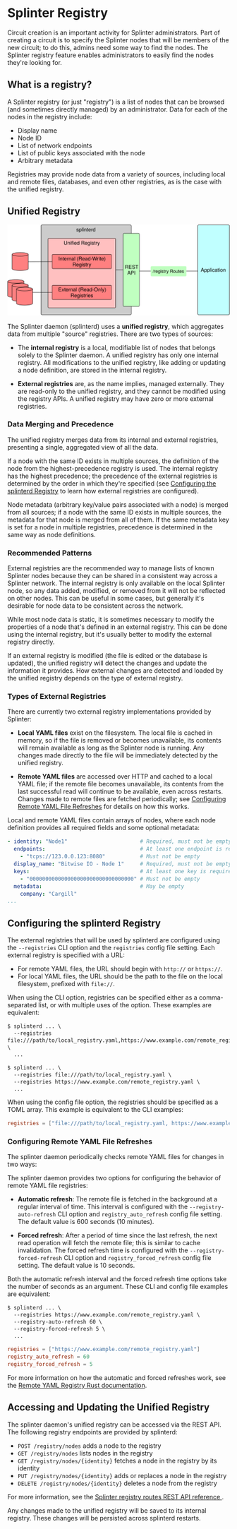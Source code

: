 # Splinter Registry

<!--
  Copyright 2018-2021 Cargill Incorporated
  Licensed under Creative Commons Attribution 4.0 International License
  https://creativecommons.org/licenses/by/4.0/
-->

Circuit creation is an important activity for Splinter administrators. Part of
creating a circuit is to specify the Splinter nodes that will be members of the
new circuit; to do this, admins need some way to find the nodes. The Splinter
registry feature enables administrators to easily find the nodes they're looking
for.

## What is a registry?

A Splinter registry (or just "registry") is a list of nodes that can be browsed
(and sometimes directly managed) by an administrator. Data for each of the nodes
in the registry include:

* Display name
* Node ID
* List of network endpoints
* List of public keys associated with the node
* Arbitrary metadata

Registries may provide node data from a variety of sources, including local and
remote files, databases, and even other registries, as is the case with the
unified registry.

## Unified Registry

<img alt="Splinter registry admin diagram" src="/docs/0.4/images/registry_admin_diagram.svg">

The Splinter daemon (splinterd) uses a **unified registry**, which aggregates
data from multiple "source" registries. There are two types of sources:

* The **internal registry** is a local, modifiable list of nodes that belongs
  solely to the Splinter daemon. A unified registry has only one internal
  registry. All modifications to the unified registry, like adding or updating a
  node definition, are stored in the internal registry.

* **External registries** are, as the name implies, managed externally. They are
  read-only to the unified registry, and they cannot be modified using the
  registry APIs. A unified registry may have zero or more external registries.

### Data Merging and Precedence

The unified registry merges data from its internal and external registries,
presenting a single, aggregated view of all the data.

If a node with the same ID exists in multiple sources, the definition of the
node from the highest-precedence registry is used. The internal registry has the
highest precedence; the precedence of the external registries is determined by
the order in which they're specified (see
[Configuring the splinterd Registry](#configuring-the-splinterd-registry) to
learn how external registries are configured).

Node metadata (arbitrary key/value pairs associated with a node)
is merged from all sources; if a node with the same ID exists in multiple
sources, the metadata for that node is merged from all of them. If the same
metadata key is set for a node in multiple registries, precedence is determined
in the same way as node definitions.

### Recommended Patterns

External registries are the recommended way to manage lists of known Splinter
nodes because they can be shared in a consistent way across a Splinter network.
The internal registry is only available on the local Splinter node, so any data
added, modified, or removed from it will not be reflected on other nodes. This
can be useful in some cases, but generally it's desirable for node data to be
consistent across the network.

While most node data is static, it is sometimes necessary to modify the
properties of a node that's defined in an external registry. This can be done
using the internal registry, but it's usually better to modify the external
registry directly.

If an external registry is modified (the file is edited or the database is
updated), the unified registry will detect the changes and update the
information it provides. How external changes are detected and loaded by the
unified registry depends on the type of external registry.

### Types of External Registries

There are currently two external registry implementations provided by Splinter:

* **Local YAML files** exist on the filesystem. The local file is cached in
  memory, so if the file is removed or becomes unavailable, its contents will
  remain available as long as the Splinter node is running. Any changes made
  directly to the file will be immediately detected by the unified registry.

* **Remote YAML files** are accessed over HTTP and cached to a local YAML file;
  if the remote file becomes unavailable, its contents from the last successful
  read will continue to be available, even across restarts. Changes made to
  remote files are fetched periodically; see
  [Configuring Remote YAML File Refreshes](#configuring-remote-yaml-file-refreshes)
  for details on how this works.

Local and remote YAML files contain arrays of nodes, where each node definition
provides all required fields and some optional metadata:

``` yaml
- identity: "Node1"                       # Required, must not be empty
  endpoints:                              # At least one endpoint is required
    - "tcps://123.0.0.123:8080"           # Must not be empty
  display_name: "Bitwise IO - Node 1"     # Required, must not be empty
  keys:                                   # At least one key is required
    - "000000000000000000000000000000000" # Must not be empty
  metadata:                               # May be empty
    company: "Cargill"
...
```

## Configuring the splinterd Registry

The external registries that will be used by splinterd are configured using the
`--registries` CLI option and the `registries` config file setting. Each
external registry is specified with a URL:

* For remote YAML files, the URL should begin with `http://` or `https://`.
* For local YAML files, the URL should be the path to the file on the local
  filesystem, prefixed with `file://`.

When using the CLI option, registries can be specified either as a
comma-separated list, or with multiple uses of the option. These examples are
equivalent:

``` console
$ splinterd ... \
  --registries file:///path/to/local_registry.yaml,https://www.example.com/remote_registry.yaml \
  ...
```

``` console
$ splinterd ... \
  --registries file:///path/to/local_registry.yaml \
  --registries https://www.example.com/remote_registry.yaml \
  ...
```

When using the config file option, the registries should be specified as a TOML
array. This example is equivalent to the CLI examples:

``` toml
registries = ["file:///path/to/local_registry.yaml, https://www.example.com/remote_registry.yaml"]
```

### Configuring Remote YAML File Refreshes

The splinter daemon periodically checks remote YAML files for changes in two
ways:

The splinter daemon provides two options for configuring the behavior of remote
YAML file registries:

* **Automatic refresh**: The remote file is fetched in the background at a
  regular interval of time. This interval is configured with the
  `--registry-auto-refresh` CLI option and `registry_auto_refresh` config file
  setting. The default value is 600 seconds (10 minutes).

* **Forced refresh**: After a period of time since the last refresh, the
  next read operation will fetch the remote file; this is similar to cache
  invalidation. The forced refresh time is configured with the
  `--registry-forced-refresh` CLI option and `registry_forced_refresh` config
  file setting. The default value is 10 seconds.

Both the automatic refresh interval and the forced refresh time options take the
number of seconds as an argument. These CLI and config file examples are
equivalent:

``` console
$ splinterd ... \
  --registries https://www.example.com/remote_registry.yaml \
  --registry-auto-refresh 60 \
  --registry-forced-refresh 5 \
  ...
```

``` toml
registries = ["https://www.example.com/remote_registry.yaml"]
registry_auto_refresh = 60
registry_forced_refresh = 5
```

For more information on how the automatic and forced refreshes work, see the
[Remote YAML Registry Rust documentation](https://docs.rs/splinter/0.4/splinter/registry/struct.RemoteYamlRegistry.html).

## Accessing and Updating the Unified Registry

The splinter daemon's unified registry can be accessed via the REST API. The
following registry endpoints are provided by splinterd:

* `POST /registry/nodes` adds a node to the registry
* `GET /registry/nodes` lists nodes in the registry
* `GET /registry/nodes/{identity}` fetches a node in the registry by its
  identity
* `PUT /registry/nodes/{identity}` adds or replaces a node in the registry
* `DELETE /registry/nodes/{identity}` deletes a node from the registry

For more information, see the
<a href="/docs/0.4/api/#tag/Splinter-Registry" target="_blank">
Splinter registry routes REST API reference
</a>.

Any changes made to the unified registry will be saved to its internal registry.
These changes will be persisted across splinterd restarts.
